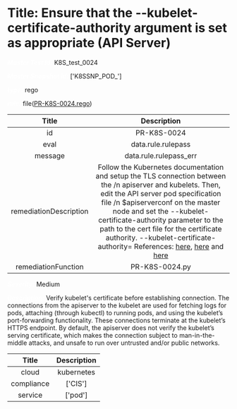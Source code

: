 



# Title:  Ensure that the --kubelet-certificate-authority argument is set as appropriate (API Server) 


***<font color="white">Master Test Id:</font>*** K8S_test_0024

***<font color="white">Master Snapshot Id:</font>*** ['K8SSNP_POD_']

***<font color="white">type:</font>*** rego

***<font color="white">rule:</font>*** file([PR-K8S-0024.rego])  
  
  
  
  

|Title|Description|
| :---: | :---: |
|id|PR-K8S-0024|
|eval|data.rule.rulepass|
|message|data.rule.rulepass_err|
|remediationDescription|Follow the Kubernetes documentation and setup the TLS connection between the /n apiserver and kubelets. Then, edit the API server pod specification file /n $apiserverconf on the master node and set the --kubelet-certificate-authority parameter to the path to the cert file for the certificate authority. --kubelet-certificate-authority= References: <a href='https://kubernetes.io/docs/admin/kube-apiserver/' target='_blank'>here</a>, <a href='https://kubernetes.io/docs/admin/kubelet-authentication-authorization/' target='_blank'>here</a> and <a href='https://kubernetes.io/docs/concepts/cluster-administration/master-node-communication/#apiserver---kubelet' target='_blank'>here</a>|
|remediationFunction|PR-K8S-0024.py|


***<font color="white">Severity:</font>*** Medium

***<font color="white">Description:</font>***  Verify kubelet's certificate before establishing connection. The connections from the apiserver to the kubelet are used for fetching logs for pods, attaching (through kubectl) to running pods, and using the kubelet’s port-forwarding functionality. These connections terminate at the kubelet’s HTTPS endpoint. By default, the apiserver does not verify the kubelet’s serving certificate, which makes the connection subject to man-in-the-middle attacks, and unsafe to run over untrusted and/or public networks.   
  
  

|Title|Description|
| :---: | :---: |
|cloud|kubernetes|
|compliance|['CIS']|
|service|['pod']|



[PR-K8S-0024.rego]: https://github.com/prancer-io/prancer-compliance-test/tree/master/kubernetes/cloud/PR-K8S-0024.rego
